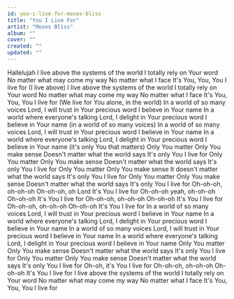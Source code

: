 ```yaml
---
id: you-i-live-for-moses-bliss
title: "You I Live For"
artist: "Moses Bliss"
album: ""
cover: ""
created: ""
updated: ""
---
```


Hallelujah
I live above the systems of the world
I totally rely on Your word
No matter what may come my way
No matter what I face
It's You, You, You I live for (I live above)
I live above the systems of the world
I totally rely on Your word
No matter what may come my way
No matter what I face
It's You, You, You I live for
(We live for You alone, in the world)
In a world of so many voices
Lord, I will trust in Your precious word
I believe in Your name
In a world where everyone's talking
Lord, I delight in Your precious word
I bеlieve in Your name (in a world of so many voicеs)
In a world of so many voices
Lord, I will trust in Your precious word
I believe in Your name
In a world where everyone's talking
Lord, I delight in Your precious word
I believe in Your name (it's only You that matters)
Only You matter
Only You make sense
Doesn't matter what the world says
It's only You I live for
Only You matter
Only You make sense
Doesn't matter what the world says
It's only You I live for
Only You matter
Only You make sense
It doesn't matter what the world says
It's only You I live for
Only You matter
Only You make sense
Doesn't matter what the world says
It's only You I live for
Oh-oh-oh, oh-oh-oh
Oh-oh-oh, oh Lord
It's You I live for
Oh-oh-oh yeah, oh-oh-oh
Oh-oh-oh
It's You I live for
Oh-oh-oh, oh-oh-oh
Oh-oh-oh
It's You I live for
Oh-oh-oh, oh-oh-oh
Oh-oh-oh
It's You I live for
In a world of so many voices
Lord, I will trust in Your precious word
I believe in Your name
In a world where everyone's talking
Lord, I delight in Your precious word
I believe in Your name
In a world of so many voices
Lord, I will trust in Your precious word
I believe in Your name
In a world where everyone's talking
Lord, I delight in Your precious word
I believe in Your name
Only You matter
Only You make sense
Doesn't matter what the world says
It's only You I live for
Only You matter
Only You make sense
Doesn't matter what the world says
It's only You I live for
Oh-oh, it's You I live for
Oh-oh-oh, oh-oh-oh
Oh-oh-oh
It's You I live for
I live above the systems of the world
I totally rely on Your word
No matter what may come my way
No matter what I face
It's You, You, You I live for
